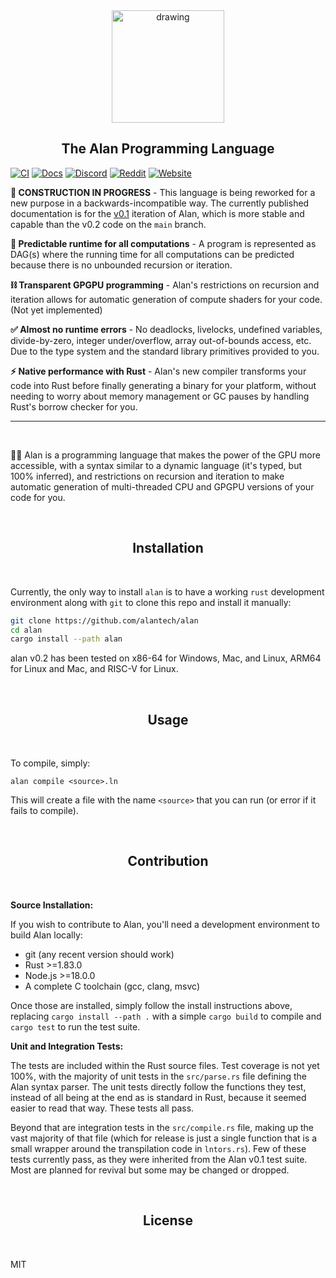 <div align="center">
  <img src="https://docs.alan-lang.org/assets/logo.png" alt="drawing" width="180"/>
  <h2>The Alan Programming Language</h2>
</div>

[![CI](https://github.com/alantech/alan/actions/workflows/rust.yml/badge.svg)](https://github.com/alantech/alan/actions/workflows/rust.yml)
[![Docs](https://img.shields.io/badge/docs-mdbook-blue)](https://docs.alan-lang.org)
[![Discord](https://img.shields.io/badge/discord-alanlang-purple)](https://discord.gg/XatB9we)
[![Reddit](https://img.shields.io/badge/reddit-alanlang-red)](https://www.reddit.com/r/alanlang)
[![Website](https://img.shields.io/badge/website-alan--lang.org-blue)](https://alan-lang.org)

**🚧 CONSTRUCTION IN PROGRESS** - This language is being reworked for a new purpose in a backwards-incompatible way. The currently published documentation is for the [v0.1](https://github.com/alantech/alan/tree/v0.1) iteration of Alan, which is more stable and capable than the v0.2 code on the `main` branch.

**🔭 Predictable runtime for all computations** - A program is represented as DAG(s) where the running time for all computations can be predicted because there is no unbounded recursion or iteration.

**⛓ Transparent GPGPU programming** - Alan's restrictions on recursion and iteration allows for automatic generation of compute shaders for your code. (Not yet implemented)

**✅ Almost no runtime errors** - No deadlocks, livelocks, undefined variables, divide-by-zero, integer under/overflow, array out-of-bounds access, etc. Due to the type system and the standard library primitives provided to you.

**⚡️ Native performance with Rust** - Alan's new compiler transforms your code into Rust before finally generating a binary for your platform, without needing to worry about memory management or GC pauses by handling Rust's borrow checker for you.

---------------------------------
<br/>

👩‍🚀 Alan is a programming language that makes the power of the GPU more accessible, with a syntax similar to a dynamic language (it's typed, but 100% inferred), and restrictions on recursion and iteration to make automatic generation of multi-threaded CPU and GPGPU versions of your code for you.

<br/>
<h2 align="center">Installation</h2>
<br/>

Currently, the only way to install `alan` is to have a working `rust` development environment along with `git` to clone this repo and install it manually:

```bash
git clone https://github.com/alantech/alan
cd alan
cargo install --path alan
```

alan v0.2 has been tested on x86-64 for Windows, Mac, and Linux, ARM64 for Linux and Mac, and RISC-V for Linux.

<br/>
<h2 align="center">Usage</h2>
<br/>

To compile, simply:

```
alan compile <source>.ln
```

This will create a file with the name `<source>` that you can run (or error if it fails to compile).

<br/>
<h2 align="center">Contribution</h2>
<br/>

**Source Installation:**

If you wish to contribute to Alan, you'll need a development environment to build Alan locally:

* git (any recent version should work)
* Rust >=1.83.0
* Node.js >=18.0.0
* A complete C toolchain (gcc, clang, msvc)

Once those are installed, simply follow the install instructions above, replacing `cargo install --path .` with a simple `cargo build` to compile and `cargo test` to run the test suite.

**Unit and Integration Tests:**

The tests are included within the Rust source files. Test coverage is not yet 100%, with the majority of unit tests in the `src/parse.rs` file defining the Alan syntax parser. The unit tests directly follow the functions they test, instead of all being at the end as is standard in Rust, because it seemed easier to read that way. These tests all pass.

Beyond that are integration tests in the `src/compile.rs` file, making up the vast majority of that file (which for release is just a single function that is a small wrapper around the transpilation code in `lntors.rs`). Few of these tests currently pass, as they were inherited from the Alan v0.1 test suite. Most are planned for revival but some may be changed or dropped.

<br/>
<h2 align="center">License</h2>
<br/>

MIT
